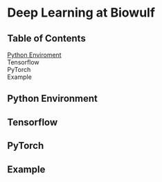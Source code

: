# Deep Learning at Biowulf

## Table of Contents
[Python Enviroment](https://github.com/yliu7366/yliu_utilities/blob/master/tutorials/biowulf/README.md#Python)  
Tensorflow  
PyTorch  
Example  

## Python Environment

## Tensorflow

## PyTorch

## Example
